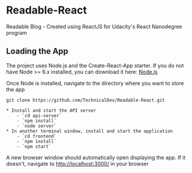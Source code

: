 # Readable-React

Readable Blog - Created using ReactJS for Udacity's React Nanodegree program

## Loading the App

The project uses Node.js and the Create-React-App starter.  If you do not have Node >= 6.x installed, you can download it here: [Node.js](https://nodejs.org/en/)

Once Node is installed, navigate to the directory where you want to store the app
```
git clone https://github.com/TechnicalDev/Readable-React.git

* Install and start the API server
    - `cd api-server`
    - `npm install`
    - `node server`
* In another terminal window, install and start the application
    - `cd frontend`
    - `npm install`
    - `npm start`

```
A new browser window should automatically open displaying the app.  If it doesn't, navigate to [http://localhost:3000/](http://localhost:3000/) in your browser




